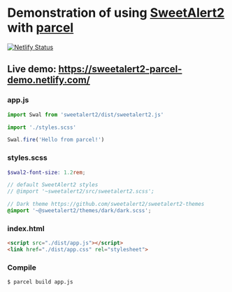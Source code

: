# Demonstration of using [SweetAlert2](https://github.com/sweetalert2/sweetalert2) with [parcel](https://parceljs.org/)

[![Netlify Status](https://api.netlify.com/api/v1/badges/927ca2ab-bbf2-464e-a0b0-c7d0f4bf1015/deploy-status)](https://app.netlify.com/sites/sweetalert2-parcel-demo/deploys)

## Live demo: https://sweetalert2-parcel-demo.netlify.com/

### app.js

```js
import Swal from 'sweetalert2/dist/sweetalert2.js'

import './styles.scss'

Swal.fire('Hello from parcel!')
```

### styles.scss

```scss
$swal2-font-size: 1.2rem;

// default SweetAlert2 styles
// @import '~sweetalert2/src/sweetalert2.scss';

// Dark theme https://github.com/sweetalert2/sweetalert2-themes
@import '~@sweetalert2/themes/dark/dark.scss';
```

### index.html

```html
<script src="./dist/app.js"></script>
<link href="./dist/app.css" rel="stylesheet">
```

### Compile

```sh
$ parcel build app.js
```
